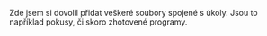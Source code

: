 Zde jsem si dovolil přidat veškeré soubory spojené s úkoly. Jsou to například pokusy, či skoro zhotovené programy.
